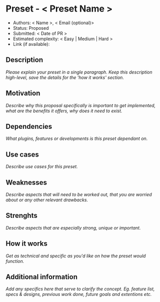 # Preset - < Preset Name >

- Authors: < Name >, < Email (optional)>
- Status: Proposed
- Submitted: < Date of PR >
- Estimated complexity: < Easy | Medium | Hard >
- Link (if available):

## Description

_Please explain your preset in a single paragraph. Keep this description high-level, save the details for the 'how it works' section._

## Motivation

_Describe why this proposal specifically is important to get implemented, what are the benefits it offers, why does it need to exist._

## Dependencies

_What plugins, features or developments is this preset dependant on._

## Use cases

_Describe use cases for this preset._

## Weaknesses

_Describe aspects that will need to be worked out, that you are worried about or any other relevant drawbacks._

## Strenghts

_Describe aspects that are especially strong, unique or important._

## How it works

_Get as technical and specific as you'd like on how the preset would function._

## Additional information

_Add any specifics here that serve to clarify the concept. Eg. feature list, specs & designs, previous work done, future goals and extentions etc._
